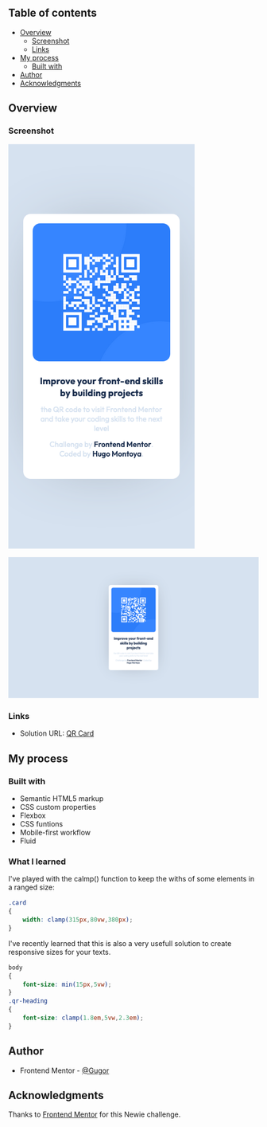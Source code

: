  ## Table of contents

- [Overview](#overview)
  - [Screenshot](#screenshot)
  - [Links](#links)
- [My process](#my-process)
  - [Built with](#built-with)
- [Author](#author)
- [Acknowledgments](#acknowledgments)
## Overview

### Screenshot

![](./screenshots/screenshot-qr-mobile.png)

![](./screenshots/screenshot-qr-desktop.png)


### Links

- Solution URL: [QR Card](https://gugor.github.io/qr-code-component-main/)


## My process

### Built with

- Semantic HTML5 markup
- CSS custom properties
- Flexbox
- CSS funtions
- Mobile-first workflow
- Fluid 

### What I learned

I've played with the calmp() function to keep the withs of some elements in a ranged size:

```css
.card 
{
    width: clamp(315px,80vw,380px);
}
```

I've recently learned that this is also a very usefull solution to create responsive sizes for your texts. 

```css
body 
{
    font-size: min(15px,5vw);
}
.qr-heading 
{
    font-size: clamp(1.8em,5vw,2.3em);
}
```
## Author

- Frontend Mentor - [@Gugor](https://www.frontendmentor.io/profile/yourusername)


## Acknowledgments

Thanks to [Frontend Mentor](https://www.frontendmentor.io) for this Newie challenge. 
